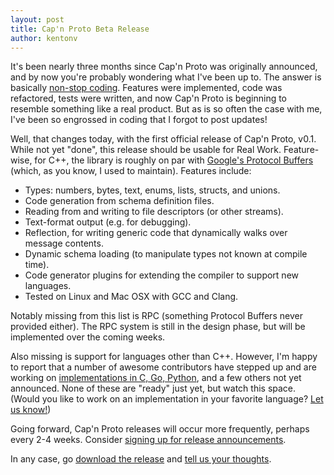 ```yaml
---
layout: post
title: Cap'n Proto Beta Release
author: kentonv
---
```


It's been nearly three months since Cap'n Proto was originally announced, and by now you're
probably wondering what I've been up to.  The answer is basically
[non-stop coding](https://github.com/kentonv/capnproto/commits/master).  Features were implemented,
code was refactored, tests were written, and now Cap'n Proto is beginning to resemble something
like a real product.  But as is so often the case with me, I've been so engrossed in coding that I
forgot to post updates!

Well, that changes today, with the first official release of Cap'n Proto, v0.1.  While not yet
"done", this release should be usable for Real Work.  Feature-wise, for C++, the library is roughly
on par with [Google's Protocol Buffers](http://protobuf.googlecode.com) (which, as you know, I used
to maintain).  Features include:

* Types: numbers, bytes, text, enums, lists, structs, and unions.
* Code generation from schema definition files.
* Reading from and writing to file descriptors (or other streams).
* Text-format output (e.g. for debugging).
* Reflection, for writing generic code that dynamically walks over message contents.
* Dynamic schema loading (to manipulate types not known at compile time).
* Code generator plugins for extending the compiler to support new languages.
* Tested on Linux and Mac OSX with GCC and Clang.

Notably missing from this list is RPC (something Protocol Buffers never provided either).  The RPC
system is still in the design phase, but will be implemented over the coming weeks.

Also missing is support for languages other than C++.  However, I'm happy to report that a number
of awesome contributors have stepped up and are working on
[implementations in C, Go, Python](/otherlang.html), and a few others not yet announced.  None of
these are "ready" just yet, but watch this space.  (Would you like to work on an implementation in
your favorite language?  [Let us know!](https://groups.google.com/group/capnproto))

Going forward, Cap'n Proto releases will occur more frequently, perhaps every 2-4 weeks.
Consider [signing up for release announcements](https://groups.google.com/group/capnproto-announce).

In any case, go [download the release](/install.html) and
[tell us your thoughts](https://groups.google.com/group/capnproto).
